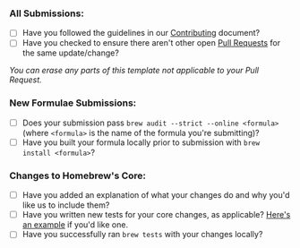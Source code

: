 ### All Submissions:

- [ ] Have you followed the guidelines in our [Contributing](https://github.com/Homebrew/homebrew/blob/master/.github/CONTRIBUTING.md) document?
- [ ] Have you checked to ensure there aren't other open [Pull Requests](https://github.com/Homebrew/homebrew/pulls) for the same update/change?

_You can erase any parts of this template not applicable to your Pull Request._

### New Formulae Submissions:

- [ ] Does your submission pass
`brew audit --strict --online <formula>` (where `<formula>` is the name of the formula you're submitting)?
- [ ] Have you built your formula locally prior to submission with `brew install <formula>`?

### Changes to Homebrew's Core:

- [ ] Have you added an explanation of what your changes do and why you'd like us to include them?
- [ ] Have you written new tests for your core changes, as applicable? [Here's an example](https://github.com/Homebrew/homebrew/pull/49031) if you'd like one.
- [ ] Have you successfully ran `brew tests` with your changes locally?
